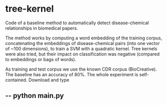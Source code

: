 # tree-kernel

Code of a baseline method to automatically detect disease-chemical relationships in biomedical papers.

The method works by computing a word embedding of the training corpus, concatenating the embeddings of disease-chemical pairs (into one vector of ~100 dimensions), to train a SVM with a quadratic kernel. Tree kernels were also tried, but their impact on classification was negative (compared to embeddings or bags of words).

As training and test corpus we use the known CDR corpus (BioCreative). The baseline has an accuracy of 80%. The whole experiment is self-contained. Download and type

-- python main.py
--
